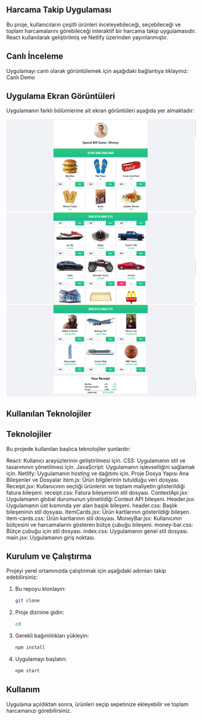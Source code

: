 ## Harcama Takip Uygulaması
Bu proje, kullanıcıların çeşitli ürünleri inceleyebileceği, seçebileceği ve toplam harcamalarını görebileceği interaktif bir harcama takip uygulamasıdır. React kullanılarak geliştirilmiş ve Netlify üzerinden yayınlanmıştır.

## Canlı İnceleme
Uygulamayı canlı olarak görüntülemek için aşağıdaki bağlantıya tıklayınız:
Canlı Demo

## Uygulama Ekran Görüntüleri
Uygulamanın farklı bölümlerine ait ekran görüntüleri aşağıda yer almaktadır:

![Ana Sayfa](./src/assets/asset1.png)
![Ürün Kartları](./src/assets/asset2.png)
![Fatura](./src/assets/asset3.png)

## Kullanılan Teknolojiler

## Teknolojiler
Bu projede kullanılan başlıca teknolojiler şunlardır:

React: Kullanıcı arayüzlerinin geliştirilmesi için.
CSS: Uygulamanın stil ve tasarımının yönetilmesi için.
JavaScript: Uygulamanın işlevselliğini sağlamak için.
Netlify: Uygulamanın hosting ve dağıtımı için.
Proje Dosya Yapısı
Ana Bileşenler ve Dosyalar
item.js: Ürün bilgilerinin tutulduğu veri dosyası.
Receipt.jsx: Kullanıcının seçtiği ürünlerin ve toplam maliyetin gösterildiği fatura bileşeni.
receipt.css: Fatura bileşeninin stil dosyası.
ContextApi.jsx: Uygulamanın global durumunun yönetildiği Context API bileşeni.
Header.jsx: Uygulamanın üst kısmında yer alan başlık bileşeni.
header.css: Başlık bileşeninin stil dosyası.
ItemCards.jsx: Ürün kartlarının gösterildiği bileşen.
item-cards.css: Ürün kartlarının stil dosyası.
MoneyBar.jsx: Kullanıcının bütçesini ve harcamalarını gösteren bütçe çubuğu bileşeni.
money-bar.css: Bütçe çubuğu için stil dosyası.
index.css: Uygulamanın genel stil dosyası.
main.jsx: Uygulamanın giriş noktası.

## Kurulum ve Çalıştırma

Projeyi yerel ortamınızda çalıştırmak için aşağıdaki adımları takip edebilirsiniz:

1. Bu repoyu klonlayın:
    ```sh
    git clone
    ```

2. Proje dizinine gidin:
    ```sh
    cd 
    ```

3. Gerekli bağımlılıkları yükleyin:
    ```sh
    npm install
    ```

4. Uygulamayı başlatın:
    ```sh
    npm start
    ```

## Kullanım

Uygulama açıldıktan sonra, ürünleri seçip sepetinize ekleyebilir ve toplam harcamanızı görebilirsiniz.


